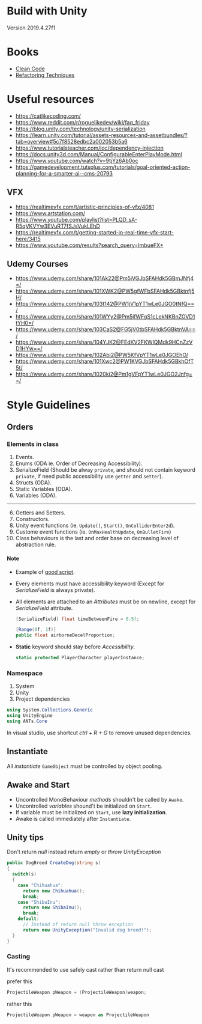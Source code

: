 # Build with Unity
Version 2019.4.27f1

# Books
- [Clean Code](https://github.com/gameoflord012/ANTs1/blob/main/CleanCodeConventions.md)
- [Refactoring Techniques](https://github.com/gameoflord012/ANTs1/blob/main/RefactoringTechniques.md)

# Useful resources
- https://catlikecoding.com/
- https://www.reddit.com/r/roguelikedev/wiki/faq_friday
- https://blog.unity.com/technology/unity-serialization
- https://learn.unity.com/tutorial/assets-resources-and-assetbundles/?tab=overview#5c7f8528edbc2a002053b5a6
- https://www.tutorialsteacher.com/ioc/dependency-injection
- https://docs.unity3d.com/Manual/ConfigurableEnterPlayMode.html
- https://www.youtube.com/watch?v=9tjYz6Ab0oc
- https://gamedevelopment.tutsplus.com/tutorials/goal-oriented-action-planning-for-a-smarter-ai--cms-20793

## VFX
- https://realtimevfx.com/t/artistic-principles-of-vfx/4081
- https://www.artstation.com/
- https://www.youtube.com/playlist?list=PLQD_sA-R5qVKVYw3EVuRT7fSJsVukLEhD
- https://realtimevfx.com/t/getting-started-in-real-time-vfx-start-here/3415
- https://www.youtube.com/results?search_query=ImbueFX+

## Udemy Courses
- https://www.udemy.com/share/101Ak22@Pm5jVGJbSFAHdk5GBmJNfj4=/
- https://www.udemy.com/share/101XWK2@PW5gfWFbSFAHdk5GBktnfj5H/
- https://www.udemy.com/share/103t142@PW1jV1pYT1wLe0JGO0tNfQ==/
- https://www.udemy.com/share/101WYy2@Pm5jfWFgS1cLekNKBnZOVD1tYH0=/
- https://www.udemy.com/share/103CaS2@FG5jV0tbSFAHdk5GBktnVA==/
- https://www.udemy.com/share/104YJK2@FEdKV2FKWlQMdk9HCnZzVD1HYw==/
- https://www.udemy.com/share/102Abi2@PW5KfVpYT1wLe0JGOEhO/
- https://www.udemy.com/share/101Xwc2@PW1KVGJbSFAHdk5GBkhOfT5t/
- https://www.udemy.com/share/1020ki2@Pm1gVFpYT1wLe0JGO2Jnfg==/

# Style Guidelines
## Orders
### Elements in class
1. Events.
2. Enums (ODA ie. Order of Decreasing Accessibility).
3. SerializeField (Should be alway `private`, and should not contain keyword `private`, if need public accessibility use `getter` and `setter`).
4. Structs (ODA).
5. Static Variables (ODA).
6. Variables (ODA).
---
6. Getters and Setters.
7. Constructors.
8. Unity event functions (ie. `Update()`, `Start()`, `OnColliderEnter2d`).
9. Custome event functions (ie. `OnMaxHealthUpdate`, `OnBulletFire`)
10. Class behaviours is the last and order base on decreasing level of abstraction rule.

#### Note
- Example of [good script](https://ideone.com/3B85py).
- Every elements must have accessibility keyword (Except for _SerializeField_ is always private).
- All elements are attached to an _Attributes_ must be on newline, except for _SerializeField_ attribute.
  ```c#
  [SerializeField] float timeBetweenFire = 0.5f;
  
  [Range(0f, 1f)] 
  public float airborneDecelProportion;
  ```
- **Static** keyword should stay before _Accessibility_.

  ```c#
  static protected PlayerCharacter playerInstance;
  ```
### Namespace
1. System
2. Unity
3. Project dependencies
```c#
using System.Collections.Generic
using UnityEngine
using ANTs.Core
```
In visual studio, use shortcut _ctrl + R + G_ to remove unused dependencies.

## Instantiate
All _instantiate_ `GameObject` must be controlled by object pooling.

## Awake and Start
- Uncontrolled MonoBehaviour _methods_ shouldn't be called by `Awake`.
- Uncontrolled _variables_ shound't be initialized on `Start`.
- If variable must be initialized on `Start`, use **lazy initialization**.
- Awake is called immediately after `Instantiate`.

## Unity tips

Don't return _null_ instead return _empty_ or _throw UnityException_
```c#
public DogBreed CreateDog(string s)
{
  switch(s)
  {
    case "Chihuahua":
      return new Chihuahua();
      break;
    case "ShibaInu":
      return new ShibaInu();
      break;
    default:
      // Instead of return null throw exception
      return new UnityException("Invalid dog breed!");
  }
}
```

### Casting
It's recommended to use safely cast rather than return null cast

prefer this
```C#
ProjectileWeapon pWeapon = (ProjectileWeapon)weapon;
```
rather this
```C#
ProjectileWeapon pWeapon = weapon as ProjectileWeapon
```
